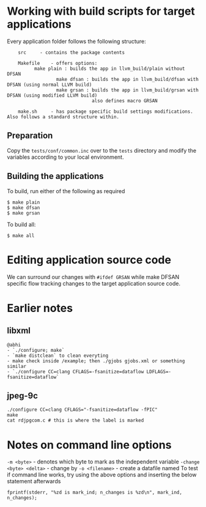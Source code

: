
# Working with build scripts for target applications
Every application folder follows the following structure:

```
    src		- contains the package contents

    Makefile    - offers options:
		  make plain : builds the app in llvm_build/plain without DFSAN
                  make dfsan : builds the app in llvm_build/dfsan with DFSAN (using normal LLVM build)
                  make grsan : builds the app in llvm_build/grsan with DFSAN (using modified LLVM build)
                               also defines macro GRSAN

    make.sh     - has package specific build settings modifications. Also follows a standard structure within.
```

## Preparation
Copy the `tests/conf/common.inc` over to the `tests` directory and modify the variables according to your local environment.

## Building the applications

To build, run either of the following as required
```
$ make plain
$ make dfsan
$ make grsan
```
To build all:
```
$ make all
```

# Editing application source code
We can surround our changes with `#ifdef GRSAN` while make DFSAN specific flow tracking changes
to the target application source code.

# Earlier notes

## libxml
    @abhi
    - `./configure; make`
    - `make distclean` to clean everyting
    - make check inside /example; then ./gjobs gjobs.xml or something similar
    - `./configure CC=clang CFLAGS=-fsanitize=dataflow LDFLAGS=-fsanitize=dataflow`

## jpeg-9c
```
./configure CC=clang CFLAGS="-fsanitize=dataflow -fPIC"
make
cat rdjpgcom.c # this is where the label is marked
```


# Notes on command line options
`-m <byte>` - denotes which byte to mark as the independent variable
`-change <byte> <delta>` - change <byte> by <delta>
`-o <filename>` - create a datafile named <filename>
To test if command line works, try using the above options and inserting the below statement afterwards
```
fprintf(stderr, "%zd is mark_ind; n_changes is %zd\n", mark_ind, n_changes);
```
